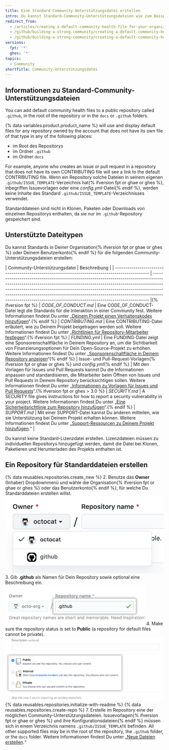 ```yaml
---
title: Eine Standard-Community-Unterstützungsdatei erstellen
intro: Du kannst Standard-Community-Unterstützungsdateien wie zum Beispiel CONTRIBUTING oder CODE_OF_CONDUCT erstellen. Default files will be used for any repository owned by the account that does not contain its own file of that type.
redirect_from:
  - /articles/creating-a-default-community-health-file-for-your-organization
  - /github/building-a-strong-community/creating-a-default-community-health-file-for-your-organization
  - /github/building-a-strong-community/creating-a-default-community-health-file
versions:
  fpt: '*'
  ghes: '*'
topics:
  - Community
shortTitle: Community-Unterstützungsdatei
---
```


## Informationen zu Standard-Community-Unterstützungsdateien

You can add default community health files to a public repository called `.github`, in the root of the repository or in the `docs` or `.github` folders.

{% data variables.product.product_name %} will use and display default files for any repository owned by the account that does not have its own file of that type in any of the following places:
- im Root des Repositorys
- im Ordner `.github`
- im Ordner `docs`

For example, anyone who creates an issue or pull request in a repository that does not have its own CONTRIBUTING file will see a link to the default CONTRIBUTING file. Wenn ein Repository solche Dateien in seinem eigenen `.github/ISSUE_TEMPLATE`-Verzeichnis hat{% ifversion fpt or ghae or ghes %}, inbegriffen Issuevorlagen oder eine *config.yml*-Datei{% endif %}, werden keine Inhalte des Standard `.github/ISSUE_TEMPLATE`-Verzeichnisses verwendet.

Standarddateien sind nicht in Klonen, Paketen oder Downloads von einzelnen Repositorys enthalten, da sie nur im `.github`-Repository gespeichert sind.

## Unterstützte Dateitypen

Du kannst Standards in Deiner Organisation{% ifversion fpt or ghae or ghes %} oder Deinem Benutzerkonto{% endif %} für die folgenden Community-Unterstützungsdateien erstellen:

| Community-Unterstützungsdatei                                                                   | Beschreibung                                                                                                                                                                                                                                                                                                                                                                                         |
| ----------------------------------------------------------------------------------------------- | ---------------------------------------------------------------------------------------------------------------------------------------------------------------------------------------------------------------------------------------------------------------------------------------------------------------------------------------------------------------------------------------------------- |{% ifversion fpt %}
| *CODE_OF_CONDUCT.md*                                                                          | Eine CODE_OF_CONDUCT-Datei legt die Standards für die Interaktion in einer Community fest. Weitere Informationen findest Du unter „[Deinem Projekt einen Verhaltenskodex hinzufügen](/articles/adding-a-code-of-conduct-to-your-project/)“.{% endif %}
| *CONTRIBUTING.md*                                                                               | Eine CONTRIBUTING-Datei erläutert, wie zu Deinem Projekt beigetragen werden soll. Weitere Informationen findest Du unter „[Richtlinien für Repository-Mitarbeiter festlegen](/articles/setting-guidelines-for-repository-contributors/)“.{% ifversion fpt %}
| *FUNDING.yml*                                                                                   | Eine FUNDING-Datei zeigt eine Sponsorenschaltfläche in Deinem Repository an, um die Sichtbarkeit von Finanzierungsoptionen für Dein Open-Source-Projekt zu erhöhen. Weitere Informationen findest Du unter „[Sponsorenschaltfläche in Deinem Repository anzeigen](/articles/displaying-a-sponsor-button-in-your-repository)“{% endif %}
| Issue- und Pull-Request-Vorlagen{% ifversion fpt or ghae or ghes %} und *config.yml*{% endif %} | Mit den Vorlagen für Issues und Pull Requests kannst Du die Informationen anpassen und standardisieren, die Mitarbeiter beim Öffnen von Issues und Pull Requests in Deinem Repository berücksichtigen sollen. Weitere Informationen findest Du unter „[Informationen zu Vorlagen für Issues und Pull Requests](/articles/about-issue-and-pull-request-templates/)“.{% ifversion fpt or ghes > 3.0 %}
| *SECURITY.md*                                                                                   | A SECURITY file gives instructions for how to report a security vulnerability in your project. Weitere Informationen findest Du unter „[Eine Sicherheitsrichtlinie zum Repository hinzufügen](/code-security/getting-started/adding-a-security-policy-to-your-repository)“.{% endif %}
| *SUPPORT.md*                                                                                    | Mit einer SUPPORT-Datei kannst Du anderen mitteilen, wie sie Unterstützung bei Deinem Projekt erhalten können. Weitere Informationen findest Du unter „[Support-Ressourcen zu Deinem Projekt hinzufügen](/articles/adding-support-resources-to-your-project/).“                                                                                                                                      |

Du kannst keine Standard-Lizenzdatei erstellen. Lizenzdateien müssen zu individuellen Repositorys hinzugefügt werden, damit die Datei bei Klonen, Paketieren und Herunterladen des Projekts enthalten ist.

## Ein Repository für Standarddateien erstellen

{% data reusables.repositories.create_new %}
2. Benutze das **Owner** (Inhaber) Dropdownmenü und wähle die Organisation{% ifversion fpt or ghae or ghes %} oder das Benutzerkonto{% endif %}, für welche Du Standarddateien erstellen willst. ![Dropdownmenü „Owner" (Inhaber)](/assets/images/help/repository/create-repository-owner.png)
3. Gib **.github** als Namen für Dein Repository sowie optional eine Beschreibung ein. ![Feld „Create repository" (Erstellen eines Repositorys)](/assets/images/help/repository/default-file-repository-name.png)
4. Make sure the repository status is set to **Public** (a repository for default files cannot be private). ![Optionsfelder zum Auswählen des privaten oder öffentlichen Status](/assets/images/help/repository/create-repository-public-private.png)
{% data reusables.repositories.initialize-with-readme %}
{% data reusables.repositories.create-repo %}
7. Erstelle im Repository eine der möglichen Community-Unterstützungsdateien. Issuevorlagen{% ifversion fpt or ghae or ghes %} und ihre Konfigurationsdateien{% endif %} müssen sich in einem Verzeichnis namens `.github/ISSUE_TEMPLATE` befinden. All other supported files may be in the root of the repository, the `.github` folder, or the `docs` folder. Weitere Informationen findest Du unter „[Neue Dateien erstellen](/articles/creating-new-files/).“
